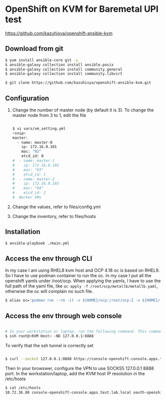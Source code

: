 # OpenShift on KVM for Baremetal UPI test

<https://github.com/kazuhisya/openshift-ansible-kvm>

## Download from git

```bash
$ yum install ansible-core git -y
$ ansible-galaxy collection install ansible.posix
$ ansible-galaxy collection install community.general
$ ansible-galaxy collection install community.libvirt

$ git clone https://github.com/kazuhisya/openshift-ansible-kvm.git
```

## Configuration

1. Change the number of master node (by default it is 3).
   To change the master node from 3 to 1, edit the file

    ```bash

    $ vi vars/vm_setting.yml
    <snip>
    master:
      - name: master-0
        ip: 172.16.0.101
        mac: "02"
        etcd_id: 0
    #  - name: master-1
    #    ip: 172.16.0.102
    #    mac: "03"
    #    etcd_id: 1
    #  - name: master-2
    #    ip: 172.16.0.103
    #    mac: "04"
    #    etcd_id: 2
    #  Worker VMs
    ```

2. Change the values, refer to files/config.yml
3. Change the inventory, refer to files/hosts

## Installation

```bash
$ ansible-playbook ./main.yml
```

## Access the env through CLI

In my case I am using RHEL8 kvm host and OCP 4.18 oc is based on RHEL9. So I have to use podman container to run the oc. In my case I put all the openshift yamls under /root/ocp. When applying the yamls, I have to use the full path of the yaml file, like `oc apply -f /root/ocp/metallb/metallb.yaml`, otherwise the oc will complain no such file.

```bash
$ alias oc='podman run --rm -it -v ${HOME}/ocp:/root/ocp:Z -v ${HOME}/.kube:/root/.kube:Z registry.redhat.io/openshift4/ose-cli-rhel9:v4.18.0-202503210101.p0.geb9bc9b.assembly.stream.el9 oc'
```

## Access the env through web console

```bash

# In your workstation or laptop, run the following command. This command will hang to intiiate a ssh tunnel form your workstation to the KVM host
$ ssh root@<KVM Host> -ND 127.0.0.1:8888

```

To verify that the ssh tunnel is correctly set

```bash

$ curl --socks5 127.0.0.1:8888 https://console-openshift-console.apps.test.lab.local -k

```

Then In your browswer, configure the VPN to use SOCKS5 127.0.0.1 8888 port. In the workstation/laptop, add the KVM host IP resolution in the /etc/hosts

```bash
$ cat /etc/hosts
10.72.36.88 console-openshift-console.apps.test.lab.local oauth-openshift.apps.test.lab.local

```
